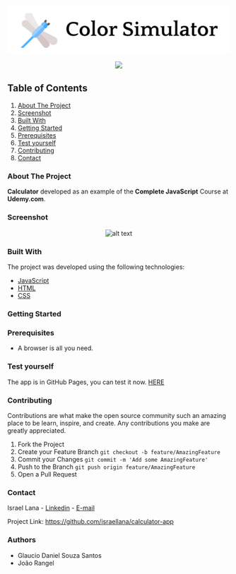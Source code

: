 <div align="center">

<img src="https://raw.githubusercontent.com/israellana/color-simulator/master/Screenshots/screenshot1.PNG" alt="alt text" >

![](https://img.shields.io/badge/Made%20in-JavaScript%20Course-blue)

</div>

## Table of Contents

1. [ About The Project ](#about)
2. [ Screenshot ](#screen)
3. [ Built With ](#built)
4. [ Getting Started ](#start)
5. [ Prerequisites ](#requisites)
6. [ Test yourself ](#test)
7. [ Contributing ](#contribute)
8. [ Contact ](#contact)

<a name="about"></a>
### About The Project

**Calculator** developed as an example of the **Complete JavaScript** Course at **Udemy.com**.

<a name="screen"></a>
### Screenshot

<div align="center">
<img align="center" src="https://firebasestorage.googleapis.com/v0/b/hcode-com-br.appspot.com/o/calculadora-hcode.jpg?alt=media&token=5406aa3f-b965-401c-9b4e-654609c78b33" alt="alt text" > 
</div>

<a name="built"></a>
### Built With

The project was developed using the following technologies:

- [JavaScript](https://www.javascript.com/)
- [HTML](https://www.w3schools.com/html/)
- [CSS](https://www.w3schools.com/css/)

<a name="start"></a>
### Getting Started

<a name="requisites"></a>
### Prerequisites

- A browser is all you need.

<a name="test"></a>
### Test yourself

The app is in GitHub Pages, you can test it now. [HERE](https://israellana.github.io/calculator-app/)

<a name="contribute"></a>
### Contributing

Contributions are what make the open source community such an amazing place to be learn, inspire, and create. Any contributions you make are greatly appreciated.

1. Fork the Project
2. Create your Feature Branch `git checkout -b feature/AmazingFeature`
3. Commit your Changes `git commit -m 'Add some AmazingFeature'`
4. Push to the Branch `git push origin feature/AmazingFeature`
5. Open a Pull Request

<a name="contact"></a>
### Contact

Israel Lana - [Linkedin](https://www.linkedin.com/in/israel-lana-0ab3a512a/) - [E-mail](mailto:israellana_@hotmail.com)

Project Link: https://github.com/israellana/calculator-app

### Authors

- Glaucio Daniel Souza Santos
- João Rangel
